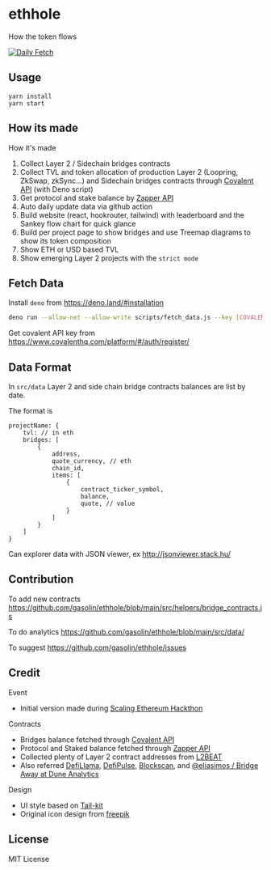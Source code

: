 # ethhole
How the token flows

[![Daily Fetch](https://github.com/gasolin/ethhole/actions/workflows/deno.yml/badge.svg)](https://github.com/gasolin/ethhole/actions/workflows/deno.yml)

## Usage

```
yarn install
yarn start
```

## How its made

How it's made
1. Collect Layer 2 / Sidechain bridges contracts
2. Collect TVL and token allocation of production Layer 2 (Loopring, ZkSwap, zkSync...) and Sidechain bridges contracts through [Covalent API](https://www.covalenthq.com/docs/api/#overview) (with Deno script)
3. Get protocol and stake balance by [Zapper API](https://docs.zapper.fi/zapper-api/api-guides)
4. Auto daily update data via github action
5. Build website (react, hookrouter, tailwind) with leaderboard and the Sankey flow chart for quick glance
6. Build per project page to show bridges and use Treemap diagrams to show its token composition
7. Show ETH or USD based TVL
8. Show emerging Layer 2 projects with the `strict mode`

## Fetch Data

Install `deno` from https://deno.land/#installation

```sh
deno run --allow-net --allow-write scripts/fetch_data.js --key [COVALENT_API_KEY]
```

Get covalent API key from https://www.covalenthq.com/platform/#/auth/register/


## Data Format

In `src/data` Layer 2 and side chain bridge contracts balances are list by date.

The format is

```
projectName: {
    tvl: // in eth
    bridges: [
        {
            address,
            quote_currency, // eth
            chain_id,
            items: [
                {
                    contract_ticker_symbol,
                    balance,
                    quote, // value
                }
            ]
        }
    ]
}
```

Can explorer data with JSON viewer, ex http://jsonviewer.stack.hu/

## Contribution

To add new contracts
https://github.com/gasolin/ethhole/blob/main/src/helpers/bridge_contracts.js

To do analytics
https://github.com/gasolin/ethhole/blob/main/src/data/

To suggest
https://github.com/gasolin/ethhole/issues

## Credit

Event

- Initial version made during [Scaling Ethereum Hackthon](https://scaling.ethglobal.co/)

Contracts

- Bridges balance fetched through [Covalent API](https://www.covalenthq.com/docs/api/#overview)
- Protocol and Staked balance fetched through [Zapper API](https://docs.zapper.fi/zapper-api/api-guides)
- Collected plenty of Layer 2 contract addresses from [L2BEAT](https://github.com/l2beat/l2beat/tree/master/packages/config/src/projects)
- Also referred [DefiLlama](https://github.com/DefiLlama/DefiLlama-Adapters/tree/main/projects), [DefiPulse](https://github.com/ConcourseOpen/DeFi-Pulse-Adapters/tree/master/projects), [Blockscan](https://blockscan.com/bridges/), and [@eliasimos / Bridge Away at Dune Analytics](https://dune.xyz/eliasimos/Bridge-Away-%28from-Ethereum%29)

Design

- UI style based on [Tail-kit](https://www.tailwind-kit.com/)
- Original icon design from [freepik](https://www.flaticon.com/free-icon/hole_595435?term=hole&related_id=595435)

## License

MIT License
